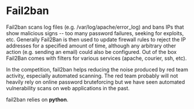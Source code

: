 # Fail2ban

Fail2ban scans log files (e.g. /var/log/apache/error_log) and bans IPs that show
malicious signs -- too many password failures, seeking for exploits, etc.
Generally Fail2Ban is then used to update firewall rules to reject the IP
addresses for a specified amount of time, although any arbitrary other action
(e.g. sending an email) could also be configured. Out of the box Fail2Ban comes
with filters for various services (apache, courier, ssh, etc).

In the competition, fail2ban helps reducing the noise produced by red team
activity, especially automated scanning.
The red team probably will not heavily rely on online password bruteforcing but
we have seen automated vulnerability scans on web applications in the past.

fail2ban relies on __python__.
